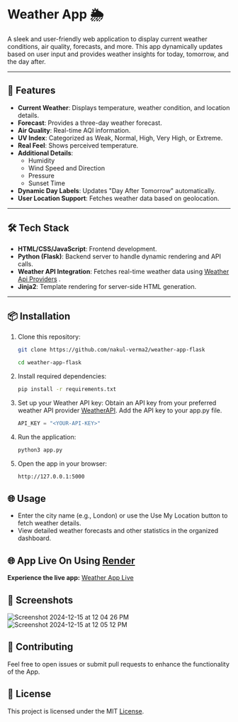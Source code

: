 # Weather App 🌦️

A sleek and user-friendly web application to display current weather conditions, air quality, forecasts, and more. This app dynamically updates based on user input and provides weather insights for today, tomorrow, and the day after.

---

## 🚀 Features

- **Current Weather**: Displays temperature, weather condition, and location details.
- **Forecast**: Provides a three-day weather forecast.
- **Air Quality**: Real-time AQI information.
- **UV Index**: Categorized as Weak, Normal, High, Very High, or Extreme.
- **Real Feel**: Shows perceived temperature.
- **Additional Details**:
  - Humidity
  - Wind Speed and Direction
  - Pressure
  - Sunset Time
- **Dynamic Day Labels**: Updates "Day After Tomorrow" automatically.
- **User Location Support**: Fetches weather data based on geolocation.

---

## 🛠️ Tech Stack

- **HTML/CSS/JavaScript**: Frontend development.
- **Python (Flask)**: Backend server to handle dynamic rendering and API calls.
- **Weather API Integration**: Fetches real-time weather data using [Weather Api Providers](https://www.weatherapi.com/) .
- **Jinja2**: Template rendering for server-side HTML generation.

---

## 📦 Installation

1. Clone this repository:
    ```bash
    git clone https://github.com/nakul-verma2/weather-app-flask
    ```
    ```bash
    cd weather-app-flask
    ```
2. Install required dependencies:
    ```bash
    pip install -r requirements.txt
    ```
3. Set up your Weather API key:
    Obtain an API key from your preferred weather API provider [WeatherAPI](https://www.weatherapi.com/).
    Add the API key to your app.py file.
    ```python
    API_KEY = "<YOUR-API-KEY>"
    ```
4. Run the application:
    ```bash
    python3 app.py
    ```
5. Open the app in your browser:
    ```bash
    http://127.0.0.1:5000
    ````
    
## 🌐 Usage
- Enter the city name (e.g., London) or use the Use My Location button to fetch weather details.
- View detailed weather forecasts and other statistics in the organized dashboard.
  
## 🌐 App Live On Using [Render](https://render.com/)

**Experience the live app:**
[Weather App Live](https://weather-app-jqak.onrender.com/)  

## 📸 Screenshots
![Screenshot 2024-12-15 at 12 04 26 PM](https://github.com/user-attachments/assets/af39ed65-c477-4c82-8a87-785acb511a7f)
![Screenshot 2024-12-15 at 12 05 12 PM](https://github.com/user-attachments/assets/9af22426-07a1-4967-b6e6-2fa1714ea39b)



## 🎉 Contributing
Feel free to open issues or submit pull requests to enhance the functionality of the App.

## 📜 License
This project is licensed under the MIT [License](https://github.com/nakul-verma2/weather-app-flask/blob/main/LICENSE).
